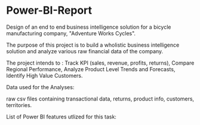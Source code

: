 # Power-BI-Report

  
Design of an end to end business intelligence solution for a bicycle manufacturing company, "Adventure Works Cycles".

The purpose of this project is to build a wholistic business intelligence solution and analyze various raw financial data of the company.

The project intends to :
	Track KPI (sales, revenue, profits, returns),
	Compare Regional Performance,
	Analyze Product Level Trends and Forecasts,
	Identify High Value Customers.


Data used for the Analyses:

raw csv files containing
	transactional data,
	returns,
	product info,
	customers,
	territories.


List of Power BI features utlized for this task: